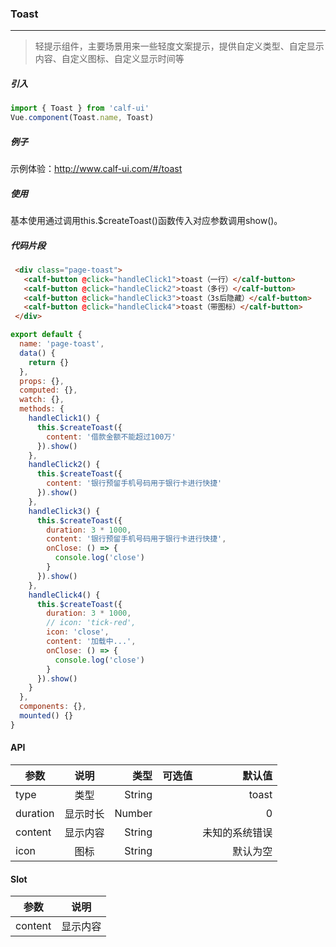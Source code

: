 
### Toast
***

>轻提示组件，主要场景用来一些轻度文案提示，提供自定义类型、自定显示内容、自定义图标、自定义显示时间等

##### 引入

```javascript
import { Toast } from 'calf-ui'
Vue.component(Toast.name, Toast)
```

##### 例子

示例体验：http://www.calf-ui.com/#/toast

##### 使用

基本使用通过调用this.$createToast()函数传入对应参数调用show()。

##### 代码片段

```html
 <div class="page-toast">
   <calf-button @click="handleClick1">toast（一行）</calf-button>
   <calf-button @click="handleClick2">toast（多行）</calf-button>
   <calf-button @click="handleClick3">toast（3s后隐藏）</calf-button>
   <calf-button @click="handleClick4">toast（带图标）</calf-button>
 </div>
```

```javascript
export default {
  name: 'page-toast',
  data() {
    return {}
  },
  props: {},
  computed: {},
  watch: {},
  methods: {
    handleClick1() {
      this.$createToast({
        content: '借款金额不能超过100万'
      }).show()
    },
    handleClick2() {
      this.$createToast({
        content: '银行预留手机号码用于银行卡进行快捷'
      }).show()
    },
    handleClick3() {
      this.$createToast({
        duration: 3 * 1000,
        content: '银行预留手机号码用于银行卡进行快捷',
        onClose: () => {
          console.log('close')
        }
      }).show()
    },
    handleClick4() {
      this.$createToast({
        duration: 3 * 1000,
        // icon: 'tick-red',
        icon: 'close',
        content: '加载中...',
        onClose: () => {
          console.log('close')
        }
      }).show()
    }
  },
  components: {},
  mounted() {}
}
```

#### API

| 参数 | 说明 | 类型 | 可选值 | 默认值
| - | :-: | -: | -: | -: |
| type  | 类型| String | | toast
| duration  | 显示时长| Number | | 0
| content  | 显示内容| String | | 未知的系统错误
| icon  | 图标| String | | 默认为空

#### Slot

| 参数 | 说明
| - | :-: |
| content  | 显示内容

